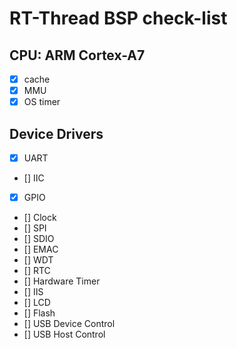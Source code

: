 # RT-Thread BSP check-list

## CPU: ARM Cortex-A7

* [x] cache
* [x] MMU
* [x] OS timer

## Device Drivers

* [x] UART
* [] IIC
* [x] GPIO
* [] Clock
* [] SPI
* [] SDIO
* [] EMAC
* [] WDT
* [] RTC
* [] Hardware Timer
* [] IIS
* [] LCD
* [] Flash
* [] USB Device Control
* [] USB Host Control
